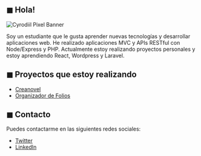 ## ◼ Hola!

![Cyrodiil Pixel Banner](https://coverfiles.alphacoders.com/984/98460.png "Cyrodiil Pixel Banner")

Soy un estudiante que le gusta aprender nuevas tecnologías y desarrollar aplicaciones web. 
He realizado aplicaciones MVC y APIs RESTful con Node/Express y PHP.
Actualmente estoy realizando proyectos personales y estoy aprendiendo React, Wordpress y Laravel. 

## ◼ Proyectos que estoy realizando
* [Creanovel](https://www.github.com/restartdap/creanovel)
* [Organizador de Folios](https://www.github.com/restartdap/organizador-folios)

## ◼ Contacto
Puedes contactarme en las siguientes redes sociales:
* [Twitter](https://www.twitter.com/restartdap)
* [LinkedIn](https://www.linkedin.com/in/rafael-estrada/)
